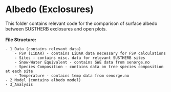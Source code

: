 # Albedo (Exclosures)
This folder contains relevant code for the comparison of surface albedo between SUSTHERB exclosures and open plots.
<br><br>
**File Structure:**
```
- 1_Data (contains relevant data)
	- FSV (LiDAR) - contains LiDAR data necessary for FSV calculations
	- Sites - contains misc. data for relevant SUSTHERB sites
	- Snow-Water Equivalent - contains SWE data from senorge.no
	- Species Composition - contains data on tree species composition at each site
	- Temperature - contains temp data from senorge.no
- 2_Model (contains albedo model)
- 3_Analysis
```